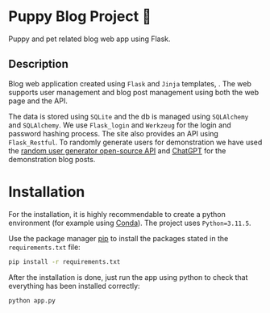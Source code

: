 # Puppy Blog Project 🐶
Puppy and pet related blog web app using Flask.

## Description
Blog web application created using `Flask` and `Jinja` templates, . The web supports user management and blog post management using both the web page and the API.

The data is stored using `SQLite` and the db is managed using `SQLAlchemy` and `SQLAlchemy`. We use `Flask_login` and `Werkzeug` for the login and password hashing process. The site also provides an API using `Flask_Restful`. To randomly generate users for demonstration we have used the [random user generator open-source API](https://randomuser.me/) and [ChatGPT](https://chat.openai.com/) for the demonstration blog posts.

# Installation

For the installation, it is highly recommendable to create a python environment (for example using [Conda](https://www.anaconda.com/)). The project uses `Python=3.11.5`.

Use the package manager [pip](https://pypi.org/project/pip/) to install the packages stated in the `requirements.txt` file:

```bash
pip install -r requirements.txt
```

After the installation is done, just run the app using python to check that everything has been installed correctly:

```bash
python app.py
```